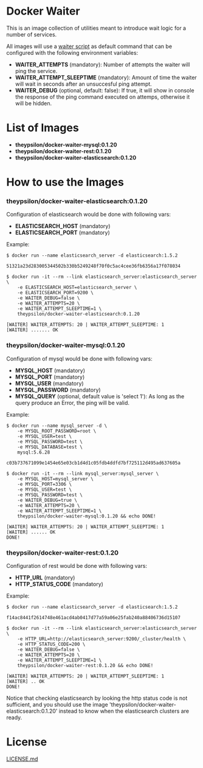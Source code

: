 # Docker Waiter

This is an image collection of utilities meant to introduce wait logic for a number of services.

All images will use a [waiter script](scripts/waiter.sh) as default command that can be configured with the following environment variables:

* **WAITER_ATTEMPTS** (mandatory): Number of attempts the waiter will ping the service.
* **WAITER_ATTEMPT_SLEEPTIME** (mandatory): Amount of time the waiter will wait in seconds after an unsuccesful ping attempt.
* **WAITER_DEBUG** (optional, default: false): If true, it will show in console the response of the ping command executed on attemps, otherwise it will be hidden.

# List of Images

* **theypsilon/docker-waiter-mysql:0.1.20**
* **theypsilon/docker-waiter-rest:0.1.20**
* **theypsilon/docker-waiter-elasticsearch:0.1.20**

# How to use the Images

### theypsilon/docker-waiter-elasticsearch:0.1.20

Configuration of elasticsearch would be done with following vars:

* **ELASTICSEARCH_HOST** (mandatory)
* **ELASTICSEARCH_PORT** (mandatory)

Example:
```
$ docker run --name elasticsearch_server -d elasticsearch:1.5.2

51321a23d283005344502b330b5249248f70f0c5ac4cee36fb6356a17f078034

$ docker run -it --rm --link elasticsearch_server:elasticsearch_server \
	-e ELASTICSEARCH_HOST=elasticsearch_server \
	-e ELASTICSEARCH_PORT=9200 \
	-e WAITER_DEBUG=false \
	-e WAITER_ATTEMPTS=20 \
	-e WAITER_ATTEMPT_SLEEPTIME=1 \
	theypsilon/docker-waiter-elasticsearch:0.1.20

[WAITER] WAITER_ATTEMPTS: 20 | WAITER_ATTEMPT_SLEEPTIME: 1
[WAITER] ....... OK
```


### theypsilon/docker-waiter-mysql:0.1.20

Configuration of mysql would be done with following vars:

* **MYSQL_HOST** (mandatory)
* **MYSQL_PORT** (mandatory)
* **MYSQL_USER** (mandatory)
* **MYSQL_PASSWORD** (mandatory)
* **MYSQL_QUERY** (optional, default value is 'select 1'): As long as the query produce an Error, the ping will be valid.

Example:
```
$ docker run --name mysql_server -d \
	-e MYSQL_ROOT_PASSWORD=root \
	-e MYSQL_USER=test \
	-e MYSQL_PASSWORD=test \
	-e MYSQL_DATABASE=test \
	mysql:5.6.28

c03b737671099e1454e65e03cb1d4d1c05fdb4ddfd7bf725112d495ad637605a

$ docker run -it --rm --link mysql_server:mysql_server \
	-e MYSQL_HOST=mysql_server \
	-e MYSQL_PORT=3306 \
	-e MYSQL_USER=test \
	-e MYSQL_PASSWORD=test \
	-e WAITER_DEBUG=true \
	-e WAITER_ATTEMPTS=20 \
	-e WAITER_ATTEMPT_SLEEPTIME=1 \
	theypsilon/docker-waiter-mysql:0.1.20 && echo DONE!

[WAITER] WAITER_ATTEMPTS: 20 | WAITER_ATTEMPT_SLEEPTIME: 1
[WAITER] ...... OK
DONE!
```


### theypsilon/docker-waiter-rest:0.1.20

Configuration of rest would be done with following vars:

* **HTTP_URL** (mandatory)
* **HTTP_STATUS_CODE** (mandatory)

Example:
```
$ docker run --name elasticsearch_server -d elasticsearch:1.5.2

f14ac8441f2614748e461acd4ab0417d77a59a06e25fab240a88406736d15107

$ docker run -it --rm --link elasticsearch_server:elasticsearch_server \
	-e HTTP_URL=http://elasticsearch_server:9200/_cluster/health \
	-e HTTP_STATUS_CODE=200 \
	-e WAITER_DEBUG=false \
	-e WAITER_ATTEMPTS=20 \
	-e WAITER_ATTEMPT_SLEEPTIME=1 \
	theypsilon/docker-waiter-rest:0.1.20 && echo DONE!

[WAITER] WAITER_ATTEMPTS: 20 | WAITER_ATTEMPT_SLEEPTIME: 1
[WAITER] .. OK
DONE!
```

Notice that checking elasticsearch by looking the http status code is not sufficient, and you should use the image 'theypsilon/docker-waiter-elasticsearch:0.1.20' instead to know when the elasticsearch clusters are ready.



# License

[LICENSE.md](LICENSE.md)
